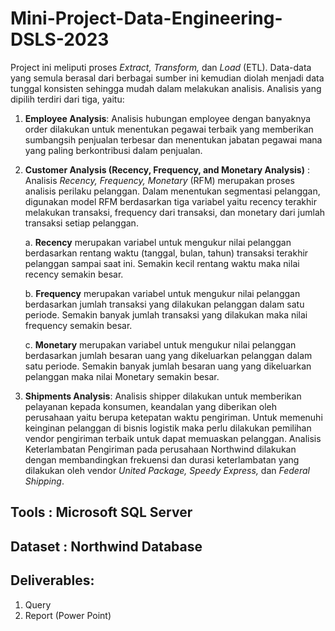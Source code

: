 # Mini-Project-Data-Engineering-DSLS-2023
Project ini meliputi proses *Extract, Transform,* dan *Load* (ETL). Data-data yang semula berasal dari berbagai sumber ini kemudian diolah menjadi data tunggal konsisten sehingga mudah dalam melakukan analisis. Analisis yang dipilih terdiri dari tiga, yaitu:
1. **Employee Analysis**: Analisis hubungan employee dengan banyaknya order dilakukan untuk menentukan pegawai terbaik yang memberikan sumbangsih penjualan terbesar dan menentukan jabatan pegawai mana yang paling berkontribusi dalam penjualan.
2. **Customer Analysis (Recency, Frequency, and Monetary Analysis)** : Analisis *Recency, Frequency, Monetary* (RFM) merupakan proses analisis perilaku pelanggan. Dalam menentukan segmentasi pelanggan, digunakan model RFM berdasarkan tiga variabel yaitu recency terakhir melakukan transaksi, frequency dari transaksi, dan monetary dari jumlah transaksi setiap pelanggan. 

      a. **Recency** merupakan variabel untuk mengukur nilai pelanggan berdasarkan rentang waktu (tanggal, bulan, tahun) transaksi terakhir pelanggan sampai saat ini. Semakin kecil rentang waktu maka nilai recency semakin besar. 

      b. **Frequency** merupakan variabel untuk mengukur nilai pelanggan berdasarkan jumlah transaksi yang dilakukan pelanggan dalam satu periode. Semakin banyak jumlah transaksi yang dilakukan maka nilai frequency semakin besar. 

      c. **Monetary** merupakan variabel untuk mengukur nilai pelanggan berdasarkan jumlah besaran uang yang dikeluarkan pelanggan dalam satu periode. Semakin banyak jumlah besaran uang yang dikeluarkan pelanggan maka nilai Monetary semakin besar.
3. **Shipments Analysis**: Analisis shipper dilakukan untuk memberikan pelayanan kepada konsumen, keandalan yang diberikan oleh perusahaan yaitu berupa ketepatan waktu pengiriman. Untuk memenuhi keinginan pelanggan di bisnis logistik maka perlu dilakukan pemilihan vendor pengiriman terbaik untuk dapat memuaskan pelanggan. Analisis Keterlambatan Pengiriman pada perusahaan Northwind dilakukan dengan membandingkan frekuensi dan durasi keterlambatan yang dilakukan oleh vendor *United Package, Speedy Express,* dan *Federal Shipping*.

## Tools : Microsoft SQL Server
## Dataset : Northwind Database
## Deliverables: 
1. Query
2. Report (Power Point)
